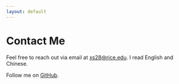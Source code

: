 ```yaml
---
layout: default
---
```

# Contact Me

Feel free to reach out via email at [xs28@rice.edu](xs28@rice.edu). I read English and Chinese.

Follow me on [GitHub](https://github.com/Dan-Wanna-M).
